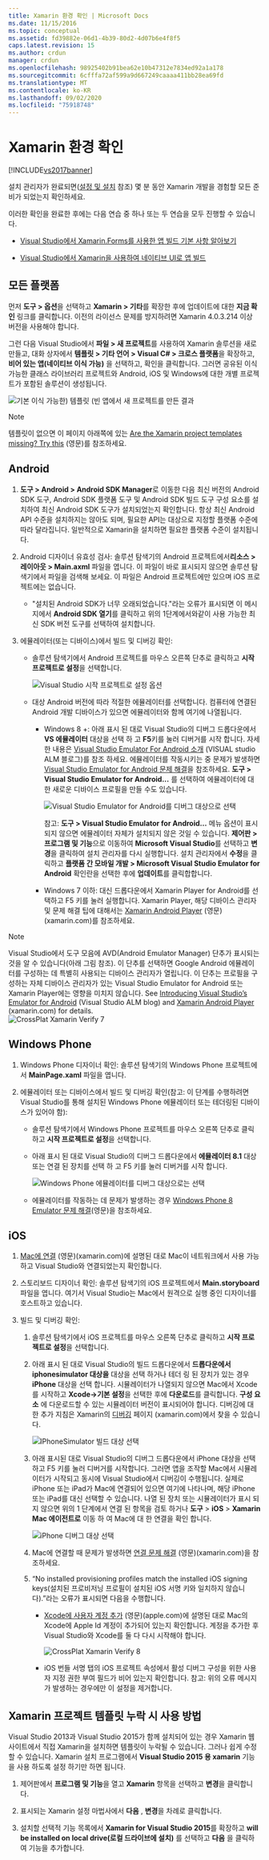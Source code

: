 ```yaml
---
title: Xamarin 환경 확인 | Microsoft Docs
ms.date: 11/15/2016
ms.topic: conceptual
ms.assetid: fd39882e-06d1-4b39-80d2-4d07b6e4f8f5
caps.latest.revision: 15
ms.author: crdun
manager: crdun
ms.openlocfilehash: 98925402b91bea62e10b47312e7834ed92a1a178
ms.sourcegitcommit: 6cfffa72af599a9d667249caaaa411bb28ea69fd
ms.translationtype: MT
ms.contentlocale: ko-KR
ms.lasthandoff: 09/02/2020
ms.locfileid: "75918748"
---
```

# <a name="verify-your-xamarin-environment"></a>Xamarin 환경 확인
[!INCLUDE[vs2017banner](../includes/vs2017banner.md)]

설치 관리자가 완료되면([설정 및 설치](../cross-platform/setup-and-install.md) 참조) 몇 분 동안 Xamarin 개발을 경험할 모든 준비가 되었는지 확인하세요.  
  
 이러한 확인을 완료한 후에는 다음 연습 중 하나 또는 두 연습을 모두 진행할 수 있습니다.  
  
- [Visual Studio에서 Xamarin.Forms를 사용한 앱 빌드 기본 사항 알아보기](../cross-platform/learn-app-building-basics-with-xamarin-forms-in-visual-studio.md)  
  
- [Visual Studio에서 Xamarin을 사용하여 네이티브 UI로 앱 빌드](../cross-platform/build-apps-with-native-ui-using-xamarin-in-visual-studio.md)  
  
## <a name="all-platforms"></a>모든 플랫폼  
 먼저 **도구 > 옵션**을 선택하고 **Xamarin > 기타**를 확장한 후에 업데이트에 대한 **지금 확인** 링크를 클릭합니다. 이전의 라이선스 문제를 방지하려면 Xamarin 4.0.3.214 이상 버전을 사용해야 합니다.  
  
 그런 다음 Visual Studio에서 **파일 > 새 프로젝트**를 사용하여 Xamarin 솔루션을 새로 만들고, 대화 상자에서 **템플릿 > 기타 언어 > Visual C# > 크로스 플랫폼**을 확장하고, **비어 있는 앱(네이티브 이식 가능)** 을 선택하고, 확인을 클릭합니다. 그러면 공유된 이식 가능한 클래스 라이브러리 프로젝트와 Android, iOS 및 Windows에 대한 개별 프로젝트가 포함된 솔루션이 생성됩니다.  
  
 ![기본 이식 가능한&#41; 템플릿 &#40;빈 앱에서 새 프로젝트를 만든 결과](../cross-platform/media/crossplat-xamarin-verify-1.png "CrossPlat Xamarin 확인 1")  
  
> [!NOTE]
> 템플릿이 없으면 이 페이지 아래쪽에 있는 [Are the Xamarin project templates missing? Try this](#missing) (영문)를 참조하세요.  
  
## <a name="android"></a>Android  
  
1. **도구 > Android > Android SDK Manager**로 이동한 다음 최신 버전의 Android SDK 도구, Android SDK 플랫폼 도구 및 Android SDK 빌드 도구 구성 요소를 설치하여 최신 Android SDK 도구가 설치되었는지 확인합니다. 항상 최신 Android API 수준을 설치하지는 않아도 되며, 필요한 API는 대상으로 지정할 플랫폼 수준에 따라 달라집니다. 일반적으로 Xamarin을 설치하면 필요한 플랫폼 수준이 설치됩니다.  

2. Android 디자이너 유효성 검사: 솔루션 탐색기의 Android 프로젝트에서**리소스 > 레이아웃 > Main.axml** 파일을 엽니다. 이 파일이 바로 표시되지 않으면 솔루션 탐색기에서 파일을 검색해 보세요. 이 파일은 Android 프로젝트에만 있으며 iOS 프로젝트에는 없습니다.  
  
    - "설치된 Android SDK가 너무 오래되었습니다."라는 오류가 표시되면 이 메시지에서 **Android SDK 열기**를 클릭하고 위의 1단계에서와같이 사용 가능한 최신 SDK 버전 도구를 선택하여 설치합니다. 
  
3. 에뮬레이터(또는 디바이스)에서 빌드 및 디버깅 확인:  
  
    - 솔루션 탐색기에서 Android 프로젝트를 마우스 오른쪽 단추로 클릭하고 **시작 프로젝트로 설정**을 선택합니다.  
  
         ![Visual Studio 시작 프로젝트로 설정 옵션](../cross-platform/media/crossplat-xamarin-verify-2.png "CrossPlat Xamarin 확인 2")  
  
    - 대상 Android 버전에 따라 적절한 에뮬레이터를 선택합니다. 컴퓨터에 연결된 Android 개발 디바이스가 있으면 에뮬레이터와 함께 여기에 나열됩니다.  
  
        - Windows 8 +: 아래 표시 된 대로 Visual Studio의 디버그 드롭다운에서 **VS 에뮬레이터** 대상을 선택 하 고 **F5**키를 눌러 디버거를 시작 합니다. 자세한 내용은 [Visual Studio Emulator For Android 소개](https://devblogs.microsoft.com/devops/introducing-visual-studios-emulator-for-android/) (VISUAL studio ALM 블로그)를 참조 하세요. 에뮬레이터를 작동시키는 중 문제가 발생하면 [Visual Studio Emulator for Android 문제 해결](../cross-platform/troubleshooting-the-visual-studio-emulator-for-android.md)을 참조하세요. **도구 &gt; Visual Studio Emulator for Android...** 를 선택하여 에뮬레이터에 대한 새로운 디바이스 프로필을 만들 수도 있습니다.  
  
             ![Visual Studio Emulator for Android를 디버그 대상으로 선택](../cross-platform/media/crossplat-xamarin-verify-3.png "CrossPlat Xamarin Verify 3")  
  
             참고: **도구 > Visual Studio Emulator for Android...** 메뉴 옵션이 표시되지 않으면 에뮬레이터 자체가 설치되지 않은 것일 수 있습니다. **제어판 > 프로그램 및 기능**으로 이동하여 **Microsoft Visual Studio**를 선택하고 **변경**을 클릭하여 설치 관리자를 다시 실행합니다. 설치 관리자에서 **수정**을 클릭하고 **플랫폼 간 모바일 개발 > Microsoft Visual Studio Emulator for Android** 확인란을 선택한 후에 **업데이트**를 클릭합합니다.  
  
        - Windows 7 이하: 대신 드롭다운에서 Xamarin Player for Android를 선택하고 F5 키를 눌러 실행합니다. Xamarin Player, 해당 디바이스 관리자 및 문제 해결 팁에 대해서는 [Xamarin Android Player](/xamarin/android/deploy-test/debugging/debug-on-emulator?tabs=windows) (영문)(xamarin.com)를 참조하세요.  
  
> [!NOTE]
> Visual Studio에서 도구 모음에 AVD(Android Emulator Manager) 단추가 표시되는 것을 알 수 있습니다(아래 그림 참조). 이 단추를 선택하면 Google Android 에뮬레이터를 구성하는 데 특별히 사용되는 디바이스 관리자가 열립니다.  이 단추는 프로필을 구성하는 자체 디바이스 관리자가 있는 Visual Studio Emulator for Android 또는 Xamarin Player에는 영향을 미치지 않습니다.  See [Introducing Visual Studio’s Emulator for Android](https://devblogs.microsoft.com/devops/introducing-visual-studios-emulator-for-android/) (Visual Studio ALM blog) and [Xamarin Android Player](/xamarin/android/deploy-test/debugging/debug-on-emulator?tabs=windows) (xamarin.com) for details.  
> ![CrossPlat Xamarin Verify 7](../cross-platform/media/crossplat-xamarin-verify-7.png "CrossPlat Xamarin Verify 7")  
  
## <a name="windows-phone"></a>Windows Phone  
  
1. Windows Phone 디자이너 확인: 솔루션 탐색기의 Windows Phone 프로젝트에서 **MainPage.xaml** 파일을 엽니다.  
  
2. 에뮬레이터 또는 디바이스에서 빌드 및 디버깅 확인(참고: 이 단계를 수행하려면 Visual Studio를 통해 설치된 Windows Phone 에뮬레이터 또는 테더링된 디바이스가 있어야 함):  
  
    - 솔루션 탐색기에서 Windows Phone 프로젝트를 마우스 오른쪽 단추로 클릭하고 **시작 프로젝트로 설정**을 선택합니다.  
  
    - 아래 표시 된 대로 Visual Studio의 디버그 드롭다운에서 **에뮬레이터 8.1** 대상 또는 연결 된 장치를 선택 하 고 F5 키를 눌러 디버거를 시작 합니다.  
  
         ![Windows Phone 에뮬레이터를 디버그 대상으로는 선택](../cross-platform/media/crossplat-xamarin-verify-4.png "CrossPlat Xamarin Verify 4")  
  
    - 에뮬레이터를 작동하는 데 문제가 발생하는 경우 [Windows Phone 8 Emulator 문제 해결](https://msdn.microsoft.com/library/windows/apps/jj681694.aspx)(영문)을 참조하세요.  
  
## <a name="ios"></a>iOS  
  
1. [Mac에 연결](/xamarin/ios/get-started/installation/windows/connecting-to-mac/) (영문)(xamarin.com)에 설명된 대로 Mac이 네트워크에서 사용 가능하고 Visual Studio와 연결되었는지 확인합니다.  
  
2. 스토리보드 디자이너 확인: 솔루션 탐색기의 iOS 프로젝트에서 **Main.storyboard** 파일을 엽니다. 여기서 Visual Studio는 Mac에서 원격으로 실행 중인 디자이너를 호스트하고 있습니다.  
  
3. 빌드 및 디버깅 확인:  
  
    1. 솔루션 탐색기에서 iOS 프로젝트를 마우스 오른쪽 단추로 클릭하고 **시작 프로젝트로 설정**을 선택합니다.  
  
    2. 아래 표시 된 대로 Visual Studio의 빌드 드롭다운에서 **드롭다운에서 iphonesimulator 대상을** 대상을 선택 하거나 테더 링 된 장치가 있는 경우 **iPhone** 대상을 선택 합니다. 시뮬레이터가 나열되지 않으면 Mac에서 Xcode를 시작하고 **Xcode->기본 설정**을 선택한 후에 **다운로드**를 클릭합니다. **구성 요소** 에 다운로드할 수 있는 시뮬레이터 버전이 표시되어야 합니다. 디버깅에 대 한 추가 지침은 Xamarin의 [디버깅](https://developer.xamarin.com/guides/ios/deployment,_testing,_and_metrics/debugging_in_xamarin_ios/#Debugging_on_the_Simulator) 페이지 (xamarin.com)에서 찾을 수 있습니다.  
  
         ![IPhoneSimulator 빌드 대상 선택](../cross-platform/media/crossplat-xamarin-verify-5.png "CrossPlat Xamarin Verify 5")  
  
    3. 아래 표시된 대로 Visual Studio의 디버그 드롭다운에서 iPhone 대상을 선택하고 F5 키를 눌러 디버거를 시작합니다. 그러면 앱을 조작할 Mac에서 시뮬레이터가 시작되고 동시에 Visual Studio에서 디버깅이 수행됩니다. 실제로 iPhone 또는 iPad가 Mac에 연결되어 있으면 여기에 나타나며, 해당 iPhone 또는 iPad를 대신 선택할 수 있습니다. 나열 된 장치 또는 시뮬레이터가 표시 되지 않으면 위의 1 단계에서 연결 된 항목을 검토 하거나 **도구**  > **iOS**  > **Xamarin Mac 에이전트로** 이동 하 여 Mac에 대 한 연결을 확인 합니다.  
  
         ![iPhone 디버그 대상 선택](../cross-platform/media/crossplat-xamarin-verify-6.png "CrossPlat Xamarin Verify 6")  
  
    4. Mac에 연결할 때 문제가 발생하면 [연결 문제 해결](/xamarin/ios/get-started/installation/windows/connecting-to-mac/troubleshooting) (영문)(xamarin.com)을 참조하세요.  
  
    5. “No installed provisioning profiles match the installed iOS signing keys(설치된 프로비저닝 프로필이 설치된 iOS 서명 키와 일치하지 않습니다).”라는 오류가 표시되면 다음을 수행합니다.  
  
        - [Xcode에 사용자 계정 추가](https://developer.apple.com/library/content/documentation/IDEs/Conceptual/AppStoreDistributionTutorial/AddingYourAccounttoXcode/AddingYourAccounttoXcode.html#//apple_ref/doc/uid/TP40013839-CH40-SW1) (영문)(apple.com)에 설명된 대로 Mac의 Xcode에 Apple Id 계정이 추가되어 있는지 확인합니다.  계정을 추가한 후 Visual Studio와 Xcode를 둘 다 다시 시작해야 합니다.  
  
             ![CrossPlat Xamarin Verify 8](../cross-platform/media/crossplat-xamarin-verify-8.png "CrossPlat Xamarin Verify 8")  
  
        - iOS 번들 서명 탭의 iOS 프로젝트 속성에서 활성 디버그 구성을 위한 사용자 지정 권한 부여 필드가 비어 있는지 확인합니다.  참고: 위의 오류 메시지가 발생하는 경우에만 이 설정을 제거합니다.  
  
## <a name="are-the-xamarin-project-templates-missing-try-this"></a><a name="missing"></a> Xamarin 프로젝트 템플릿 누락 시 사용 방법  
 Visual Studio 2013과 Visual Studio 2015가 함께 설치되어 있는 경우 Xamarin 웹 사이트에서 직접 Xamarin을 설치하면 템플릿이 누락될 수 있습니다. 그러나 쉽게 수정할 수 있습니다. Xamarin 설치 프로그램에서 **Visual Studio 2015 용 xamarin** 기능을 사용 하도록 설정 하기만 하면 됩니다.  
  
1. 제어판에서 **프로그램 및 기능**을 열고 **Xamarin** 항목을 선택하고 **변경**을 클릭합니다.  
  
2. 표시되는 Xamarin 설정 마법사에서 **다음** , **변경**을 차례로 클릭합니다.  
  
3. 설치할 선택적 기능 목록에서 **Xamarin for Visual Studio 2015**를 확장하고 **will be installed on local drive(로컬 드라이브에 설치)** 를 선택하고 **다음** 을 클릭하여 기능을 추가합니다.
